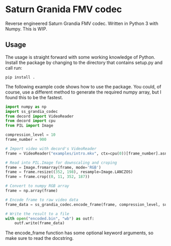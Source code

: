 # Saturn Granida FMV codec

Reverse engineered Saturn Grandia FMV codec. Written in Python 3 with Numpy. This is WIP.

## Usage

The usage is straight forward with some working knowledge of Python. Install the package by changing to the directory that contains setup.py and call run:
```
pip install .
```
The following example code shows how to use the package. You could, of course, use a different method to generate the required numpy array, but I found this to be the fastest.

```python
import numpy as np
import ss_grandia_codec
from decord import VideoReader
from decord import cpu
from PIL import Image

compression_level = 10
frame_number = 900

# Import video with decord's VideoReader
frame = VideoReader("examples/intro.mkv", ctx=cpu(0))[frame_number].asnumpy()

# Read into PIL.Image for downscaling and croping
frame = Image.fromarray(frame, mode='RGB')
frame = frame.resize((352, 198), resample=Image.LANCZOS)
frame = frame.crop((0, 11, 352, 187))

# Convert to numpy RGB array
frame = np.array(frame)

# Encode frame to raw video data
frame_data = ss_grandia_codec.encode_frame(frame, compression_level, subsample="avrg", yscale=(16,235), cscale=224)

# Write the result to a file
with open("encoded.bin", "wb") as outf:
    outf.write(frame_data)
```

The encode_frame function has some optional keyword arguments, so make sure to read the docstring.